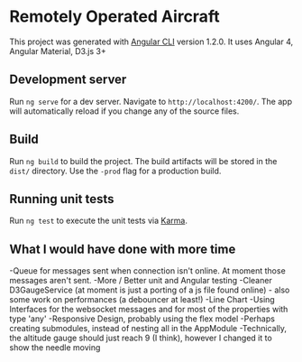 # Remotely Operated Aircraft

This project was generated with [Angular CLI](https://github.com/angular/angular-cli) version 1.2.0.
It uses Angular 4, Angular Material, D3.js 3+

## Development server

Run `ng serve` for a dev server. Navigate to `http://localhost:4200/`. The app will automatically reload if you change any of the source files.

## Build

Run `ng build` to build the project. The build artifacts will be stored in the `dist/` directory. Use the `-prod` flag for a production build.

## Running unit tests

Run `ng test` to execute the unit tests via [Karma](https://karma-runner.github.io).

## What I would have done with more time
-Queue for messages sent when connection isn't online. At moment those messages aren't sent.
-More / Better unit and Angular testing
-Cleaner D3GaugeService (at moment is just a porting of a js file found online) - also some work on performances (a debouncer at least!)
-Line Chart
-Using Interfaces for the websocket messages and for most of the properties with type 'any'
-Responsive Design, probably using the flex model
-Perhaps creating submodules, instead of nesting all in the AppModule
-Technically, the altitude gauge should just reach 9 (I think), however I changed it to show the needle moving